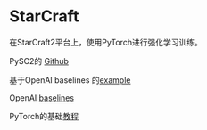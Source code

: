 # StarCraft

在StarCraft2平台上，使用PyTorch进行强化学习训练。 

PySC2的 [Github](https://github.com/deepmind/pysc2)

基于OpenAI baselines 的[example](https://github.com/chris-chris/pysc2-examples)

OpenAI [baselines](https://github.com/openai/baselines)

PyTorch的基础[教程](https://github.com/MorvanZhou/PyTorch-Tutorial)